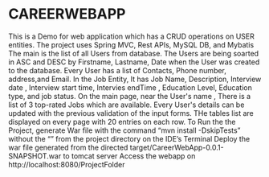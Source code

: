 
# CAREERWEBAPP 
This is a Demo for web application which has a CRUD operations on USER entities.
The project uses Spring MVC, Rest APIs, MySQL DB, and Mybatis
The main is the list of all Users from database.
The Users are being soarted in ASC and DESC by Firstname, Lastname, Date when the User was created to the
database.
Every User has a list of Contacts, Phone number, address,and Email.
In the Job Entity, It has Job Name, Description, Interview date , Interview start time, Intervies endTime
, Education Level, Education type, and job status.
On the main page, near the User's name , There is a list of 3 top-rated Jobs which are available.
Every User's details can be updated with the previous validation of the input forms.
THe tables list are displayed on every page with 20 entries on each row.
To Run the the Project, generate War file with the command “mvn install -DskipTests” without the “” from the project directory on the IDE’s Terminal
Deploy the war file generated from the directed target/CareerWebApp-0.0.1-SNAPSHOT.war to tomcat server
Access the webapp on http://localhost:8080/ProjectFolder